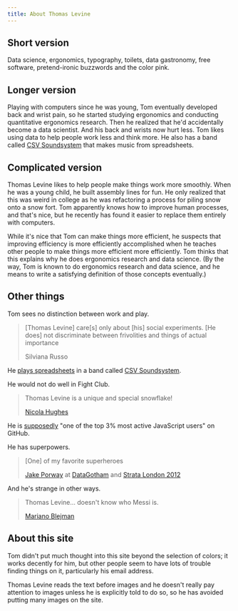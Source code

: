 ```yaml
---
title: About Thomas Levine
---
```


## Short version

Data science, ergonomics,
typography, toilets, data
gastronomy, free software,
pretend-ironic buzzwords
and the color pink.

## Longer version

Playing with computers since he was young, Tom eventually developed back and wrist pain,
so he started studying ergonomics and conducting quantitative ergonomics research.
Then he realized that he'd accidentally become a data scientist. And his back and
wrists now hurt less. Tom likes using data to help people work less and think more.
He also has a band called
[CSV Soundsystem](http://csvsoundsystem.com) that makes music from spreadsheets.

## Complicated version

Thomas Levine likes to help people make things work more smoothly. When he was a
young child, he built assembly lines for fun. He only realized that this was
weird in college as he was refactoring a process for piling snow onto a snow
fort. Tom apparently knows how to improve human processes, and that's nice, but
he recently has found it easier to replace them entirely with computers.

While it's nice that Tom can make things more efficient, he suspects that
improving efficiency is more efficiently accomplished when he teaches other
people to make things more efficient more efficiently. Tom thinks that this
explains why he does ergonomics research and data science. (By the way, Tom
is known to do ergonomics research and data science, and he means to write
a satisfying definition of those concepts eventually.)

<!--
Consideration of the efficiency of a process involves consideration of some
costs and goals. People often select stupid costs and goals when supposedly
considering efficiency. As such, the word "efficiency" isn't particularly
helpful for describing what Tom likes; it's just the best word that he could
come up with. Someone said something that may appear to contradict Tom's
supposed preference for efficiency.

> Tom is concerned, not with the matter at hand, but with his social
> experiments, and is trying to manipulate the rest of us into diverting our
> efforts from things that are actually useful, to things that are only useful
> to his own pursuit of knowledge
>
> Silviana Russo <!-- notmuch show thread:0000000000000290 -->

## Other things

Tom sees no distinction between work and play.

> [Thomas Levine] care[s] only about [his] social experiments. [He does]
> not discriminate between frivolities and things of actual importance
>
> Silviana Russo <!-- notmuch show thread:00000000000053af -->

He [plays spreadsheets](http://www.dnainfo.com/new-york/20130429/greenpoint/data-driven-band-csv-soundsystem-makes-music-from-spreadsheets)
in a band called [CSV Soundsystem](http://csvsoundsystem.com).

He would not do well in Fight Club.

> Thomas Levine is a unique and special snowflake!
>
> [Nicola Hughes](http://www.guardian.co.uk/profile/nicola-hughes) <!-- notmuch show thread:00000000000215a7 -->

He is [supposedly](http://osrc.dfm.io/tlevine)
"one of the top 3% most active JavaScript users" on GitHub.

He has superpowers.

> [One] of my favorite superheroes
>
> [Jake Porway](http://jakeporway.com/)
> at [DataGotham](http://www.youtube.com/watch?v=rluDDbzX5S4) and
> [Strata London 2012](http://www.youtube.com/watch?v=5dnSamOwpmI)

And he's strange in other ways.

> Thomas Levine... doesn't know who Messi is.
>
> [Mariano Blejman](http://www.pagina12.com.ar/diario/cdigital/31-202522-2012-09-04.html)

## About this site

Tom didn't put much thought into this site beyond the selection of colors;
it works decently for him, but other people seem to have lots of trouble
finding things on it, particularly his email address.

Thomas Levine reads the text before images and he doesn't really pay attention
to images unless he is explicitly told to do so, so he has avoided putting many
images on the site.

